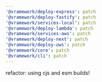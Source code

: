 ```yaml
---
'@vramework/deploy-express': patch
'@vramework/deploy-fastify': patch
'@vramework/services-local': patch
'@vramework/deploy-lambda': patch
'@vramework/services-aws': patch
'@vramework/deploy-next': patch
'@vramework/deploy-uws': patch
'@vramework/core': patch
'@vramework/cli': patch
---
```


refactor: using cjs and esm builds!

